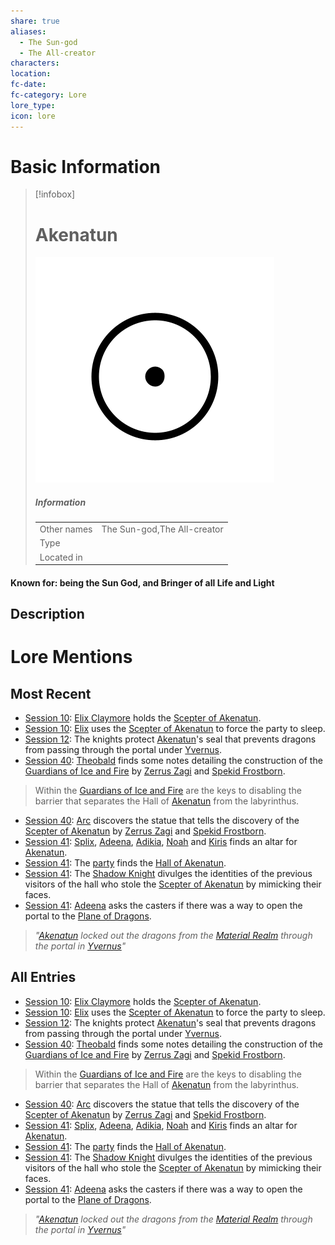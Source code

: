 ```yaml
---
share: true
aliases:
  - The Sun-god
  - The All-creator
characters: 
location: 
fc-date: 
fc-category: Lore
lore_type: 
icon: lore
---
```

# Basic Information
> [!infobox]
> # Akenatun
> ![cover hsmall](../../zzz_attachments/Akenatun.png)
> ##### Information
> |   |  |
> | ---- | ---- |
> | Other names | The Sun-god,The All-creator|
> | Type||
> | Located in | |
#### Known for: being the Sun God, and Bringer of all Life and Light
## Description
# Lore Mentions
## Most Recent
- [Session 10](../../../Session%2010.md): [Elix Claymore](Elix%20Claymore.md) holds the [Scepter of Akenatun](Scepter%20of%20Akenatun.md).
- [Session 10](../../../Session%2010.md): [Elix](Elix%20Claymore.md) uses the [Scepter of Akenatun](Scepter%20of%20Akenatun.md) to force the party to sleep.
- [Session 12](../../../Session%2012.md): The knights protect [Akenatun](Akenatun.md)'s seal that prevents dragons from passing through the portal under [Yvernus](Yvernus%20District.md).
- [Session 40](../../Session%20Log/Session%2040.md): [Theobald](Theobald%20Clayhollow.md) finds some notes detailing the construction of the [Guardians of Ice and Fire](Guardians%20of%20Ice%20and%20Fire.md) by [Zerrus Zagi](Zerrus%20Zagi.md) and [Spekid Frostborn](Spekid%20Frostborn.md).
> Within the [Guardians of Ice and Fire](Guardians%20of%20Ice%20and%20Fire.md) are the keys to disabling the barrier that separates the Hall of [Akenatun](Akenatun.md) from the labyrinthus.
- [Session 40](../../Session%20Log/Session%2040.md): [Arc](Arc.md) discovers the statue that tells the discovery of the [Scepter of Akenatun](Scepter%20of%20Akenatun.md) by [Zerrus Zagi](Zerrus%20Zagi.md) and [Spekid Frostborn](Spekid%20Frostborn.md).
- [Session 41](../../Session%20Log/Session%2041.md): [Splix](Spraugh%20'Splix'%20Calix.md), [Adeena](Adeena%20Oberon.md), [Adikia](Adikia%20Unalome.md), [Noah](Noah%20Skie.md) and [Kiris](Kiris%20Acquermann.md) finds an altar for [Akenatun](Akenatun.md).
- [Session 41](../../Session%20Log/Session%2041.md): The [party](Seven%20Up....md) finds the [Hall of Akenatun](Hall%20of%20Akenatun.md).
- [Session 41](../../Session%20Log/Session%2041.md): The [Shadow Knight](Shadow%20Knight.md) divulges the identities of the previous visitors of the hall who stole the [Scepter of Akenatun](Scepter%20of%20Akenatun.md) by mimicking their faces.
- [Session 41](../../Session%20Log/Session%2041.md): [Adeena](Adeena%20Oberon.md) asks the casters if there was a way to open the portal to the [Plane of Dragons](Plane%20of%20Dragons.md).
> *"[Akenatun](Akenatun.md) locked out the dragons from the [Material Realm](Material%20Realm.md) through the portal in [Yvernus](Yvernus%20District.md)"*

## All Entries
- [Session 10](../../../Session%2010.md): [Elix Claymore](Elix%20Claymore.md) holds the [Scepter of Akenatun](Scepter%20of%20Akenatun.md).
- [Session 10](../../../Session%2010.md): [Elix](Elix%20Claymore.md) uses the [Scepter of Akenatun](Scepter%20of%20Akenatun.md) to force the party to sleep.
- [Session 12](../../../Session%2012.md): The knights protect [Akenatun](Akenatun.md)'s seal that prevents dragons from passing through the portal under [Yvernus](Yvernus%20District.md).
- [Session 40](../../Session%20Log/Session%2040.md): [Theobald](Theobald%20Clayhollow.md) finds some notes detailing the construction of the [Guardians of Ice and Fire](Guardians%20of%20Ice%20and%20Fire.md) by [Zerrus Zagi](Zerrus%20Zagi.md) and [Spekid Frostborn](Spekid%20Frostborn.md).
> Within the [Guardians of Ice and Fire](Guardians%20of%20Ice%20and%20Fire.md) are the keys to disabling the barrier that separates the Hall of [Akenatun](Akenatun.md) from the labyrinthus.
- [Session 40](../../Session%20Log/Session%2040.md): [Arc](Arc.md) discovers the statue that tells the discovery of the [Scepter of Akenatun](Scepter%20of%20Akenatun.md) by [Zerrus Zagi](Zerrus%20Zagi.md) and [Spekid Frostborn](Spekid%20Frostborn.md).
- [Session 41](../../Session%20Log/Session%2041.md): [Splix](Spraugh%20'Splix'%20Calix.md), [Adeena](Adeena%20Oberon.md), [Adikia](Adikia%20Unalome.md), [Noah](Noah%20Skie.md) and [Kiris](Kiris%20Acquermann.md) finds an altar for [Akenatun](Akenatun.md).
- [Session 41](../../Session%20Log/Session%2041.md): The [party](Seven%20Up....md) finds the [Hall of Akenatun](Hall%20of%20Akenatun.md).
- [Session 41](../../Session%20Log/Session%2041.md): The [Shadow Knight](Shadow%20Knight.md) divulges the identities of the previous visitors of the hall who stole the [Scepter of Akenatun](Scepter%20of%20Akenatun.md) by mimicking their faces.
- [Session 41](../../Session%20Log/Session%2041.md): [Adeena](Adeena%20Oberon.md) asks the casters if there was a way to open the portal to the [Plane of Dragons](Plane%20of%20Dragons.md).
> *"[Akenatun](Akenatun.md) locked out the dragons from the [Material Realm](Material%20Realm.md) through the portal in [Yvernus](Yvernus%20District.md)"*
